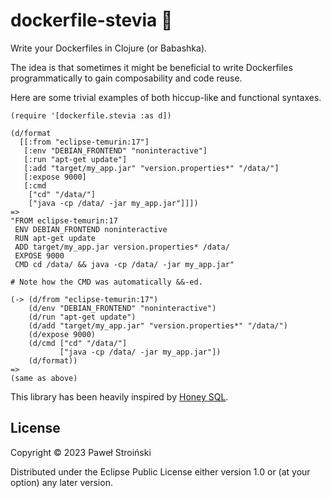# dockerfile-stevia 🍃

Write your Dockerfiles in Clojure (or Babashka).

The idea is that sometimes it might be beneficial to write Dockerfiles programmatically to gain composability and code reuse.

Here are some trivial examples of both hiccup-like and functional syntaxes.

    (require '[dockerfile.stevia :as d])

    (d/format
      [[:from "eclipse-temurin:17"]
       [:env "DEBIAN_FRONTEND" "noninteractive"]
       [:run "apt-get update"]
       [:add "target/my_app.jar" "version.properties*" "/data/"]
       [:expose 9000]
       [:cmd
        ["cd" "/data/"]
        ["java -cp /data/ -jar my_app.jar"]]])
    =>
    "FROM eclipse-temurin:17
     ENV DEBIAN_FRONTEND noninteractive
     RUN apt-get update
     ADD target/my_app.jar version.properties* /data/
     EXPOSE 9000
     CMD cd /data/ && java -cp /data/ -jar my_app.jar"
    
    # Note how the CMD was automatically &&-ed. 
    
    (-> (d/from "eclipse-temurin:17")
        (d/env "DEBIAN_FRONTEND" "noninteractive")
        (d/run "apt-get update")
        (d/add "target/my_app.jar" "version.properties*" "/data/")
        (d/expose 9000)
        (d/cmd ["cd" "/data/"]
               ["java -cp /data/ -jar my_app.jar"])
        (d/format))
    =>
    (same as above)


This library has been heavily inspired by [Honey SQL](https://github.com/seancorfield/honeysql).

## License

Copyright © 2023 Paweł Stroiński

Distributed under the Eclipse Public License either version 1.0 or (at
your option) any later version.
